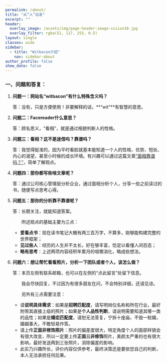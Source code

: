 ```yaml
---
permalink: /about/
title: "从“人”出发"
excerpt: ""
header:
  overlay_image: /assets/img/page-header-image-vision10.jpg
  overlay_filter: rgba(51, 117, 255, 0.5)
layout: single
classes: wide
sidebar:
  - title: "Witbacon介绍"
    nav: sidebar-about
author_profile: false
show_date: false
---
```


### 一、问题和答复：

1. **问题一：网站名“witbacon”有什么特殊含义吗？**

   答：没有，只是方便使用！非要解释的话，**“wit”**有智慧的意思。

   

2. **问题二：Facereader什么意思？**

   答：顾名思义，“看相”，就是通过相貌判断人的性格。

   

3. **问题三：看相？这不是迷信吗？靠谱吗？**

   答：我觉得挺准的，因为平时看脸就基本能知道一个人的性格、优势、短处、内心的渴望，甚至小时候的成长环境。有兴趣可以通过这篇文章[“面相靠谱吗？”](/categories/faceread/)，简单了解观点。

   

4. **问题四：那你都写些啥文章呢？**

   答：通过公司核心管理层分析企业，通过面相分析个人，分享一些之前读过的书，随便写点思考心得。

   

5. **问题五：那你的分析靠不靠谱呢？**

   答：长期关注，就能知道答案。

   &emsp;&emsp;所述观点的基础主要为三点：

   - **爱看点书**：现在读书笔记大概有两三百万字，不算多，刚够能构建完整的世界框架；
   - **见过些人**：经历的人生并不太长，好在够丰富，恰足以看懂人间百态；
   - **略有思考**：上述两项内容经积年累月的咀嚼消化，略成些想法。

   

7. **问题六：想让帮忙看看照片，分析一下团队或者个人，该怎么做？**
   
   答：本页左侧有联系邮箱，也可以在左侧的“点此留言”处留下信息。
   
   &emsp;&emsp;我会尽快回复，不过因为有很多朋友在问，不会特别详细，还请见谅。
   
   &emsp;&emsp;另外有三点需要注意：
   
   - 请**说明具体需求**：如果是**招聘匹配度**，请写明岗位名称和所在行业，最好附带其直接上级的照片；如果是**个人品性判断**，请说明需要知道其哪一类的品性；如果是**婚恋匹配度**，请恕无法答复，宁拆十座庙，不毁一桩婚，婚姻事大，不敢轻易作答。
   - 请上传**正面非修饰照片**：照片的偏差度很大，特定角度个人的面部样貌会有很大改变，所以一定要上传**正面**且**非修饰**照片，美颜太严重的也有很大影响，最好发送两到三张照片，消除偏差的影响。
   - 此实乃兴趣所长，评价内容仅供参考，最终决策还是要依您自己的判断，本人无法承担任何后果。